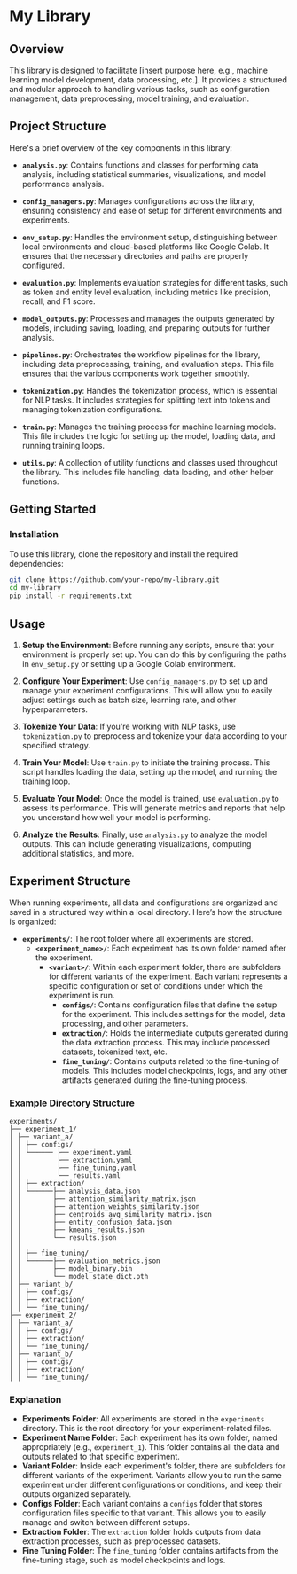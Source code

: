 # My Library

## Overview

This library is designed to facilitate [insert purpose here, e.g., machine learning model development, data processing, etc.]. It provides a structured and modular approach to handling various tasks, such as configuration management, data preprocessing, model training, and evaluation.

## Project Structure

Here's a brief overview of the key components in this library:

- **`analysis.py`**: Contains functions and classes for performing data analysis, including statistical summaries, visualizations, and model performance analysis.

- **`config_managers.py`**: Manages configurations across the library, ensuring consistency and ease of setup for different environments and experiments.

- **`env_setup.py`**: Handles the environment setup, distinguishing between local environments and cloud-based platforms like Google Colab. It ensures that the necessary directories and paths are properly configured.

- **`evaluation.py`**: Implements evaluation strategies for different tasks, such as token and entity level evaluation, including metrics like precision, recall, and F1 score.

- **`model_outputs.py`**: Processes and manages the outputs generated by models, including saving, loading, and preparing outputs for further analysis.

- **`pipelines.py`**: Orchestrates the workflow pipelines for the library, including data preprocessing, training, and evaluation steps. This file ensures that the various components work together smoothly.

- **`tokenization.py`**: Handles the tokenization process, which is essential for NLP tasks. It includes strategies for splitting text into tokens and managing tokenization configurations.

- **`train.py`**: Manages the training process for machine learning models. This file includes the logic for setting up the model, loading data, and running training loops.

- **`utils.py`**: A collection of utility functions and classes used throughout the library. This includes file handling, data loading, and other helper functions.

## Getting Started

### Installation

To use this library, clone the repository and install the required dependencies:

```bash
git clone https://github.com/your-repo/my-library.git
cd my-library
pip install -r requirements.txt
```

## Usage

1. **Setup the Environment**: Before running any scripts, ensure that your environment is properly set up. You can do this by configuring the paths in `env_setup.py` or setting up a Google Colab environment.

2. **Configure Your Experiment**: Use `config_managers.py` to set up and manage your experiment configurations. This will allow you to easily adjust settings such as batch size, learning rate, and other hyperparameters.

3. **Tokenize Your Data**: If you're working with NLP tasks, use `tokenization.py` to preprocess and tokenize your data according to your specified strategy.

4. **Train Your Model**: Use `train.py` to initiate the training process. This script handles loading the data, setting up the model, and running the training loop.

5. **Evaluate Your Model**: Once the model is trained, use `evaluation.py` to assess its performance. This will generate metrics and reports that help you understand how well your model is performing.

6. **Analyze the Results**: Finally, use `analysis.py` to analyze the model outputs. This can include generating visualizations, computing additional statistics, and more.

## Experiment Structure

When running experiments, all data and configurations are organized and saved in a structured way within a local directory. Here’s how the structure is organized:

- **`experiments/`**: The root folder where all experiments are stored.
  - **`<experiment_name>/`**: Each experiment has its own folder named after the experiment.
    - **`<variant>/`**: Within each experiment folder, there are subfolders for different variants of the experiment. Each variant represents a specific configuration or set of conditions under which the experiment is run.
      - **`configs/`**: Contains configuration files that define the setup for the experiment. This includes settings for the model, data processing, and other parameters.
      - **`extraction/`**: Holds the intermediate outputs generated during the data extraction process. This may include processed datasets, tokenized text, etc.
      - **`fine_tuning/`**: Contains outputs related to the fine-tuning of models. This includes model checkpoints, logs, and any other artifacts generated during the fine-tuning process.

### Example Directory Structure


```
experiments/
├── experiment_1/
│ ├── variant_a/
│ │ ├── configs/
│ │	└──────	├── experiment.yaml
│ │ 	 	├── extraction.yaml
│ │ 	 	├── fine_tuning.yaml
│ │ 		└── results.yaml
│ │ ├── extraction/
│ │	└──────├── analysis_data.json
│ │ 	   ├── attention_similarity_matrix.json
│ │ 	   ├── attention_weights_similarity.json
│ │ 	   ├── centroids_avg_similarity_matrix.json
│ │ 	   ├── entity_confusion_data.json
│ │ 	   ├── kmeans_results.json
│ │ 	   └── results.json
│ │			
│ │ ├── fine_tuning/
│ │	└──────├── evaluation_metrics.json
│ │ 	   ├── model_binary.bin
│ │ 	   └── model_state_dict.pth
│ ├── variant_b/
│ │ ├── configs/
│ │ ├── extraction/
│ │ └── fine_tuning/
├── experiment_2/
│ ├── variant_a/
│ │ ├── configs/
│ │ ├── extraction/
│ │ └── fine_tuning/
│ ├── variant_b/
│ │ ├── configs/
│ │ ├── extraction/
│ │ └── fine_tuning/
```


### Explanation

- **Experiments Folder**: All experiments are stored in the `experiments` directory. This is the root directory for your experiment-related files.
- **Experiment Name Folder**: Each experiment has its own folder, named appropriately (e.g., `experiment_1`). This folder contains all the data and outputs related to that specific experiment.
- **Variant Folder**: Inside each experiment's folder, there are subfolders for different variants of the experiment. Variants allow you to run the same experiment under different configurations or conditions, and keep their outputs organized separately.
- **Configs Folder**: Each variant contains a `configs` folder that stores configuration files specific to that variant. This allows you to easily manage and switch between different setups.
- **Extraction Folder**: The `extraction` folder holds outputs from data extraction processes, such as preprocessed datasets.
- **Fine Tuning Folder**: The `fine_tuning` folder contains artifacts from the fine-tuning stage, such as model checkpoints and logs.


